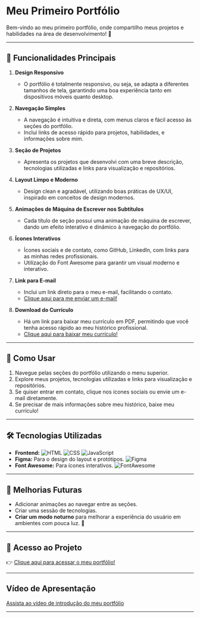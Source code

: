 # Meu Primeiro Portfólio

Bem-vindo ao meu primeiro portfólio, onde compartilho meus projetos e habilidades na área de desenvolvimento! 🌟

---

## 🚀 Funcionalidades Principais

1. **Design Responsivo**
   - O portfólio é totalmente responsivo, ou seja, se adapta a diferentes tamanhos de tela, garantindo uma boa experiência tanto em dispositivos móveis quanto desktop.

2. **Navegação Simples**
   - A navegação é intuitiva e direta, com menus claros e fácil acesso às seções do portfólio.
   - Inclui links de acesso rápido para projetos, habilidades, e informações sobre mim.

3. **Seção de Projetos**
   - Apresenta os projetos que desenvolvi com uma breve descrição, tecnologias utilizadas e links para visualização e repositórios.

4. **Layout Limpo e Moderno**
   - Design clean e agradável, utilizando boas práticas de UX/UI, inspirado em conceitos de design modernos.

5. **Animações de Máquina de Escrever nos Subtítulos**
   - Cada título de seção possui uma animação de máquina de escrever, dando um efeito interativo e dinâmico à navegação do portfólio.

6. **Ícones Interativos** 
   - Ícones sociais e de contato, como GitHub, LinkedIn, com links para as minhas redes profissionais.
   - Utilização do Font Awesome para garantir um visual moderno e interativo.

7. **Link para E-mail**
   - Inclui um link direto para o meu e-mail, facilitando o contato.
   - [Clique aqui para me enviar um e-mail!](https://mail.google.com/mail/?view=cm&to=stellagmendonca@gmail.com&subject=Contato&body=Olá!)

8. **Download do Currículo**
   - Há um link para baixar meu currículo em PDF, permitindo que você tenha acesso rápido ao meu histórico profissional.
   - [Clique aqui para baixar meu currículo!](https://drive.google.com/file/d/117lI3iaPqYYvgtx_no6aFALc-J1Da2uP/view?usp=sharing)

---

## 📌 Como Usar

1. Navegue pelas seções do portfólio utilizando o menu superior.
2. Explore meus projetos, tecnologias utilizadas e links para visualização e repositórios.
3. Se quiser entrar em contato, clique nos ícones sociais ou envie um e-mail diretamente.
4. Se precisar de mais informações sobre meu histórico, baixe meu currículo!

---

## 🛠️ Tecnologias Utilizadas

- **Frontend:** 
  ![HTML](https://img.shields.io/badge/HTML5-E34F26?style=flat&logo=html5&logoColor=white)
  ![CSS](https://img.shields.io/badge/CSS3-1572B6?style=flat&logo=css3&logoColor=white)
  ![JavaScript](https://img.shields.io/badge/JavaScript-F7DF1E?style=flat&logo=javascript&logoColor=black)
- **Figma:** Para o design do layout e protótipos.
  ![Figma](https://img.shields.io/badge/Figma-0ACF83?style=flat&logo=figma&logoColor=white)
- **Font Awesome:** Para ícones interativos.
  ![FontAwesome](https://img.shields.io/badge/Font_Awesome-339AF0?style=flat&logo=font-awesome&logoColor=white)

---

## 🚧 Melhorias Futuras

- Adicionar animações ao navegar entre as seções.
- Criar uma sessão de tecnologias.
- **Criar um modo noturno** para melhorar a experiência do usuário em ambientes com pouca luz. 🌙

---

## 🔗 Acesso ao Projeto

👉 [Clique aqui para acessar o meu portfólio!](https://stellag2003.github.io/Portfolio/)

---

## Vídeo de Apresentação

[Assista ao vídeo de introdução do meu portfólio](https://github.com/stellag2003/Portfolio/blob/master/Grava%C3%A7%C3%A3o%20Portf%C3%B3lio.mp4)



---

